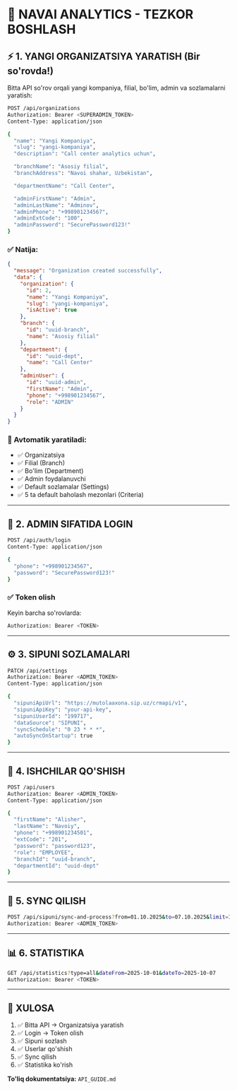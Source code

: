 # 🚀 NAVAI ANALYTICS - TEZKOR BOSHLASH

## ⚡ 1. YANGI ORGANIZATSIYA YARATISH (Bir so'rovda!)

Bitta API so'rov orqali yangi kompaniya, filial, bo'lim, admin va sozlamalarni yaratish:

```bash
POST /api/organizations
Authorization: Bearer <SUPERADMIN_TOKEN>
Content-Type: application/json

{
  "name": "Yangi Kompaniya",
  "slug": "yangi-kompaniya",
  "description": "Call center analytics uchun",

  "branchName": "Asosiy filial",
  "branchAddress": "Navoi shahar, Uzbekistan",

  "departmentName": "Call Center",

  "adminFirstName": "Admin",
  "adminLastName": "Adminov",
  "adminPhone": "+998901234567",
  "adminExtCode": "100",
  "adminPassword": "SecurePassword123!"
}
```

### ✅ Natija:
```json
{
  "message": "Organization created successfully",
  "data": {
    "organization": {
      "id": 2,
      "name": "Yangi Kompaniya",
      "slug": "yangi-kompaniya",
      "isActive": true
    },
    "branch": {
      "id": "uuid-branch",
      "name": "Asosiy filial"
    },
    "department": {
      "id": "uuid-dept",
      "name": "Call Center"
    },
    "adminUser": {
      "id": "uuid-admin",
      "firstName": "Admin",
      "phone": "+998901234567",
      "role": "ADMIN"
    }
  }
}
```

### 🎯 Avtomatik yaratiladi:
- ✅ Organizatsiya
- ✅ Filial (Branch)
- ✅ Bo'lim (Department)
- ✅ Admin foydalanuvchi
- ✅ Default sozlamalar (Settings)
- ✅ 5 ta default baholash mezonlari (Criteria)

---

## 👤 2. ADMIN SIFATIDA LOGIN

```bash
POST /api/auth/login
Content-Type: application/json

{
  "phone": "+998901234567",
  "password": "SecurePassword123!"
}
```

### ✅ Token olish

Keyin barcha so'rovlarda:
```bash
Authorization: Bearer <TOKEN>
```

---

## ⚙️ 3. SIPUNI SOZLAMALARI

```bash
PATCH /api/settings
Authorization: Bearer <ADMIN_TOKEN>
Content-Type: application/json

{
  "sipuniApiUrl": "https://mutolaaxona.sip.uz/crmapi/v1",
  "sipuniApiKey": "your-api-key",
  "sipuniUserId": "199717",
  "dataSource": "SIPUNI",
  "syncSchedule": "0 23 * * *",
  "autoSyncOnStartup": true
}
```

---

## 👥 4. ISHCHILAR QO'SHISH

```bash
POST /api/users
Authorization: Bearer <ADMIN_TOKEN>
Content-Type: application/json

{
  "firstName": "Alisher",
  "lastName": "Navoiy",
  "phone": "+998901234501",
  "extCode": "201",
  "password": "password123",
  "role": "EMPLOYEE",
  "branchId": "uuid-branch",
  "departmentId": "uuid-dept"
}
```

---

## 🔄 5. SYNC QILISH

```bash
POST /api/sipuni/sync-and-process?from=01.10.2025&to=07.10.2025&limit=1000
Authorization: Bearer <ADMIN_TOKEN>
```

---

## 📊 6. STATISTIKA

```bash
GET /api/statistics?type=all&dateFrom=2025-10-01&dateTo=2025-10-07
Authorization: Bearer <TOKEN>
```

---

## 🎯 XULOSA

1. ✅ Bitta API → Organizatsiya yaratish
2. ✅ Login → Token olish
3. ✅ Sipuni sozlash
4. ✅ Userlar qo'shish
5. ✅ Sync qilish
6. ✅ Statistika ko'rish

**To'liq dokumentatsiya:** `API_GUIDE.md`
